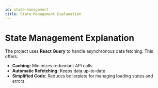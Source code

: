 ```yaml
---
id: state-management
title: State Management Explanation
---
```


# State Management Explanation

The project uses **React Query** to handle asynchronous data fetching. This offers:

- **Caching:** Minimizes redundant API calls.
- **Automatic Refetching:** Keeps data up-to-date.
- **Simplified Code:** Reduces boilerplate for managing loading states and errors.
